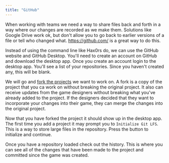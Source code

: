 ```yaml
---
title: "GitHub"
---
```


When working with teams we need a way to share files back and forth in a way where our changes are recorded as we make them. Solutions like Google Drive work ok, but don't allow you to go back to earlier versions of a file or tell who changed what. https://github.com/ is a great way to do this.

Instead of using the command line like Hax0rs do, we can use the GitHub website and GitHub Desktop. You'll need to create an account on GitHub and download the desktop app. Once you create an account login to the desktop app. You'll see a list of your repositories. Since you haven't created any, this will be blank.

We will go and [fork the projects](https://docs.github.com/en/desktop/contributing-and-collaborating-using-github-desktop/adding-and-cloning-repositories/cloning-and-forking-repositories-from-github-desktop#forking-a-repository) we want to work on. A fork is a copy of the project that you ca work on without breaking the original project. It also can receive updates from the game designers without breaking what you've already added to the project. If the designers decided that they want to incorporate your changes into their game, they can merge the changes into the original project.

Now that you have forked the project it should show up in the desktop app. The first time you add a project it may prompt you to `Initialize Git LFS`. This is a way to store large files in the repository. Press the button to initialize and continue.

Once you have a repository loaded check out the history. This is where you can see all of the changes that have been made to the project and committed since the game was created.
